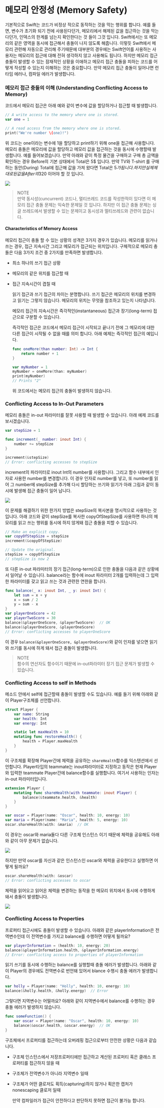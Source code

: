 # 메모리 안정성 \(Memory Safety\)

기본적으로 Swift는 코드가 비정상 적으로 동작하는 것을 막는 행위를 합니다. 예를 들면, 변수가 초기화 되기 전에 사용된다던가, 메모리에서 해제된 값을 접근하는 것을 막는 다던가, 인덱스의 한계를 넘는지 확인한다는 것 들이 그것 입니다. Swift에서는 또 메모리의 같은 영역을 동시에 접근해서 충돌이 나지 않도록 해줍니다. 이렇듯 Swift에서 메모리 관련해 자동으로 관리해 주기때문에 대부분의 경우에는 Swift언어를 사용하는 사용자는 메모리의 접근에 대해 전혀 생각하지 않고 사용해도 됩니다. 하지만 메모리 접근 충돌이 발생할 수 있는 잠재적인 상황을 이애하고 메모리 접근 충돌을 피하는 코드를 어떻게 작성할 수 있는지 이해하는 것은 중요합니다. 만약 메모리 접근 충돌이 일어나면 런타임 에러나, 컴파일 에러가 발생합니다.

### 메모리 접근 충돌의 이해 \(Understanding Conflicting Access to Memory\)

코드에서 메모리 접근은 아래 예와 같이 변수에 값을 할당하거나 접근할 때 발생합니다.

```swift
// A write access to the memory where one is stored.
var one = 1

// A read access from the memory where one is stored.
print("We're number \(one)!")
```

위 코드는 one이라는 변수에 1을 할당하고 print하기 위해 one을 접근해 사용합니다. 메모리 충돌은 메모리에 값을 할당하고 메모리 값을 접근하는 것을 동시에 수행할때 발생합니다. 예를 들어보겠습니다. 만약 아래와 같이 특정 물건을 구매하고 구매 총 금액을 확인하는 경우 Before의 기본 상태에서 Total은 5$ 입니다. 만약 TV와 T-shirt 를 구매하는 동안\(During\) Total에 접근해 값을 가져 왔다면 Total은 5$가 됩니다. 하지만 실제 제대로 된 값을 After의 320$ 이어야 할 것 입니다.

![](.gitbook/assets/memory_shopping_2x.png)

> NOTE   
> 만약 동시성\(cuncurrent\) 코드나, 멀티쓰레드 코드를 작성한적이 있다면 이 메모리 접근 충돌 문제는 익숙한 문제일 것 입니다. 하지만 이 접근 충돌 문제는 싱글 쓰레드에서 발생할 수 있는 문제이고 동시성과 멀티쓰레드와 관련이 없습니다.

#### Characteristics of Memory Access

메모리 접근이 충돌 할 수 있는 상황의 성격은 3가지 경우가 있습니다. 메모리를 읽거나 쓰는 경우, 접근 지속시간 그리고 메모리가 접근되는 위치입니다. 구체적으로 메모리 충돌은 다음 3가지 조건 중 2가지를 만족하면 발생합니다.

* 최소 하나의 쓰기 접근 상황
* 메모리의 같은 위치를 접근할 때
* 접근 지속시간이 겹칠 때

  읽기 접근과 쓰기 접근의 차이는 분명합니다. 쓰기 접근은 메모리의 위치를 변경하고 읽기는 그렇지 않습니다. 메모리의 위치는 무엇을 참조하고 있는지 나타냅니다.

  메모리 접근의 지속시간은 즉각적인\(instantaneous\) 접근과 장기\(long-term\) 접근으로 구분할 수 있습니다. 

  즉각적인 접근은 코드에서 메모리 접근이 시작되고 끝나기 전에 그 메모리에 대한 다른 접근이 시작될 수 없을 때를 의미 합니다. 아래 예제는 즉각적인 접근의 예입니다.



  ```swift
  func oneMore(than number: Int) -> Int {
      return number + 1
  }

  var myNumber = 1
  myNumber = oneMore(than: myNumber)
  print(myNumber)
  // Prints "2"
  ```

  위 코드에서는 메모리 접근의 충돌이 발생하지 않습니다.

### Conflicting Access to In-Out Parameters

메모리 충돌은 in-out 파라미터를 잘못 사용할 때 발생할 수 있습니다. 아래 예제 코드를 보시겠습니다.

```swift
var stepSize = 1

func increment(_ number: inout Int) {
    number += stepSize
}

increment(&stepSize)
// Error: conflicting accesses to stepSize
```

increment의 파라미터로 inout Int의 number를 사용합니다. 그리고 함수 내부에서 인자로 사용한 number를 변경합니다. 이 경우 인자로 number를 넣고, 또 number를 읽어 그 number에 stepSize를 추가해 다시 할당하는 쓰기와 읽기가 아래 그림과 같이 동시에 발생해 접근 충돌이 일어 납니다.

![](.gitbook/assets/memory_increment_2x.png)

이 문제를 해결하기 위한 한가지 방법은 stepSize의 복사본을 명시적으로 사용하는 것입니다. 아래 코드와 같이 stepSize를 복사한 copyOfStepSize를 사용하면 하나의 메모리를 읽고 쓰는 행위를 동시에 하지 않게돼 접근 충돌을 피할 수 있습니다.

```swift
// Make an explicit copy.
var copyOfStepSize = stepSize
increment(&copyOfStepSize)

// Update the original.
stepSize = copyOfStepSize
// stepSize is now 2
```

또 다른 in-out 파라미터의 장기 접근\(long-term\)으로 인한 충돌을 다음과 같은 상황에서 일어날 수 있습니다. balance라는 함수에 inout 파라미터 2개를 입력하는데 그 입력한 파라미터를 갖고 읽고 쓰는 것과 관련한 연한을 합니다.

```swift
func balance(_ x: inout Int, _ y: inout Int) {
    let sum = x + y
    x = sum / 2
    y = sum - x
}
var playerOneScore = 42
var playerTwoScore = 30
balance(&playerOneScore, &playerTwoScore)  // OK
balance(&playerOneScore, &playerOneScore)
// Error: conflicting accesses to playerOneScore
```

이 경우 `balance(&playerOneScore, &playerOneScore)`와 같이 인자를 넣으면 읽기와 쓰기를 동시에 하게 돼서 접근 충돌이 발생합니다.

> NOTE   
> 함수의 연산자도 함수이기 때문에 in-out파라미터 장기 접근 문제가 발생할 수 있습니다.

### Conflicting Access to self in Methods

메소드 안에서 self에 접근할때 충돌이 발생할 수도 있습니다. 예를 들기 위해 아래와 같이 Player구조체를 선언합니다.

```swift
struct Player {
    var name: String
    var health: Int
    var energy: Int

    static let maxHealth = 10
    mutating func restoreHealth() {
        health = Player.maxHealth
    }
}
```

이 구조체를 확장해 Player간에 체력을 공유하는 `shareHealth`함수를 익스텐션에서 선언합니다. Player타입의 teammate는 inout파라미터로 지정하고 동작은 현재 Player와 입력한 teammate Player간에 balance함수를 실행합니다. 여기서 사용하는 인자는 in-out 파라미터입니다.

```swift
extension Player {
    mutating func shareHealth(with teammate: inout Player) {
        balance(&teammate.health, &health)
    }
}

var oscar = Player(name: "Oscar", health: 10, energy: 10)
var maria = Player(name: "Maria", health: 5, energy: 10)
oscar.shareHealth(with: &maria)  // OK
```

이 경우는 oscar와 maria둘다 다른 구조체 인스턴스 이기 때문에 체력을 공유해도 아래와 같이 아무 문제가 없습니다.

![](.gitbook/assets/memory_share_health_maria_2x.png)

하지만 만약 oscar를 자신과 같은 인스턴스인 oscar와 체력을 공유한다고 실행하면 어떻게 될까요?

```swift
oscar.shareHealth(with: &oscar)
// Error: conflicting accesses to oscar
```

체력을 읽어오고 읽어온 체력을 변경하는 동작을 한 메모리 위치에서 동시에 수행하게 돼서 충돌이 발생합니다.

![](.gitbook/assets/memory_share_health_oscar_2x.png)

### Conflicting Access to Properties

프로퍼티 접근시에도 충돌이 발생할 수 있습니다. 아래와 같은 playerInformation은 전역변수인데 이 전역변수를 가지고 balance를 수행하면 어떻게 될까요?

```swift
var playerInformation = (health: 10, energy: 20)
balance(&playerInformation.health, &playerInformation.energy)
// Error: conflicting access to properties of playerInformation
```

읽기 쓰기를 동시에 수행하는 balance를 실행할때 충돌 에러가 발생합니다. 아래와 같이 Player의 경우에도 전역변수로 번언돼 있어서 blance 수행시 충돌 에러가 발생합니다.

```swift
var holly = Player(name: "Holly", health: 10, energy: 10)
balance(&holly.health, &holly.energy)  // Error
```

그렇다면 지역변수는 어떨까요? 아래와 같이 지역변수에서 balance를 수행하는 경우 충돌 에러가 발생하지 않습니다.

```swift
func someFunction() {
    var oscar = Player(name: "Oscar", health: 10, energy: 10)
    balance(&oscar.health, &oscar.energy)  // OK
}
```

구조체에서 프로퍼티를 접근하는데 오버레핑 접근으로부터 안전한 상황은 다음과 같습니다.

* 구조체 인스턴스에서 저장프로퍼티에만 접근하고 계산된 프로퍼티 혹은 클래스 프로퍼티를 접근하지 않을 때
* 구조체가 전역변수가 아니라 지역변수 일때
* 구조체가 어떤 클로저도 획득\(capturing\)하지 않거나 획은한 캡처가 nonescaping 클로저 일때

  만약 컴파일러가 접근이 안전하다고 판단하지 못하면 접근이 불가능 합니다.




